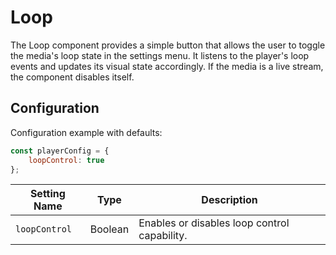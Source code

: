 # Loop

The Loop component provides a simple button that allows the user to toggle the media's loop state in the settings menu. It listens to the player's loop events and updates its visual state accordingly. If the media is a live stream, the component disables itself.

## Configuration

Configuration example with defaults:

```javascript
const playerConfig = {
    loopControl: true
};
```

| Setting Name     | Type    | Description                                 |
|------------------|---------|---------------------------------------------|
| `loopControl`    | Boolean | Enables or disables loop control capability. |
